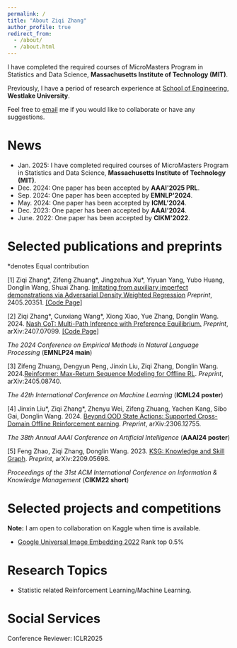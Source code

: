 ```yaml
---
permalink: /
title: "About Ziqi Zhang"
author_profile: true
redirect_from: 
  - /about/
  - /about.html
---
```


I have completed the required courses of MicroMasters Program in Statistics and Data Science, **Massachusetts Institute of Technology (MIT)**.

Previously, I have a period of research experience at [School of Engineering](https://engineering.westlake.edu.cn/), **Westlake University**.  

Feel free to [email](mailto:stevezhangz@163.com)  me if you would like to collaborate or have any suggestions. 

News 
======
- Jan.  2025: I have completed required courses of MicroMasters Program in Statistics and Data Science, **Massachusetts Institute of Technology (MIT)**.
- Dec.  2024: One paper has been accepted by **AAAI'2025 PRL**.
- Sep.  2024: One paper has been accepted by **EMNLP'2024**.
- May.  2024: One paper has been accepted by **ICML'2024**.
- Dec.  2023: One paper has been accepted by **AAAI'2024**.
- June. 2022: One paper has been accepted by **CIKM'2022**.

Selected publications and preprints 
======

*denotes Equal contribution

[1] Ziqi Zhang\*, Zifeng Zhuang\*, Jingzehua Xu\*, Yiyuan Yang, Yubo Huang, Donglin Wang, Shuai Zhang. [Imitating from auxiliary imperfect demonstrations via Adversarial Density Weighted Regression](http://arxiv.org/abs/2405.20351) *Preprint*, 2405.20351. [[Code Page]](https://github.com/stevezhangzA/Adverserial_Density_Regression)

[2] Ziqi Zhang\*, Cunxiang Wang\*, Xiong Xiao, Yue Zhang, Donglin Wang. 2024. [Nash CoT: Multi-Path Inference with Preference Equilibrium.](https://export.arxiv.org/pdf/2407.07099) *Preprint*, arXiv:2407.07099. [[Code Page]](https://github.com/stevezhangzA/nash-chain-of-thought)

*The 2024 Conference on Empirical Methods in Natural Language Processing* (**EMNLP24 main**)

[3] Zifeng Zhuang, Dengyun Peng, Jinxin Liu, Ziqi Zhang, Donglin Wang. 2024.[Reinformer: Max-Return Sequence Modeling for Offline RL](https://arxiv.org/pdf/2405.08740). *Preprint*, arXiv:2405.08740.

*The 42th International Conference on Machine Learning* (**ICML24 poster**)

[4] Jinxin Liu\*, Ziqi Zhang\*, Zhenyu Wei, Zifeng Zhuang, Yachen Kang, Sibo Gai, Donglin Wang. 2024. [Beyond OOD State Actions: Supported Cross-Domain Offline Reinforcement  earning](https://arxiv.org/pdf/2306.12755). *Preprint*, arXiv:2306.12755.

*The 38th Annual AAAI Conference on Artificial Intelligence* (**AAAI24 poster**) 

[5] Feng Zhao, Ziqi Zhang, Donglin Wang. 2023. [KSG: Knowledge and Skill Graph](https://arxiv.org/pdf/2209.05698). *Preprint*, arXiv:2209.05698.

*Proceedings of the 31st ACM International Conference on Information & Knowledge Management* (**CIKM22 short**)

Selected projects and competitions
======

**Note:** I am open to collaboration on Kaggle when time is available. 

- [Google Universal Image Embedding 2022](https://www.kaggle.com/competitions/google-universal-image-embedding) Rank top 0.5%

Research Topics
=====
- Statistic related Reinforcement Learning/Machine Learning. 

Social Services
=====
Conference Reviewer: ICLR2025 

